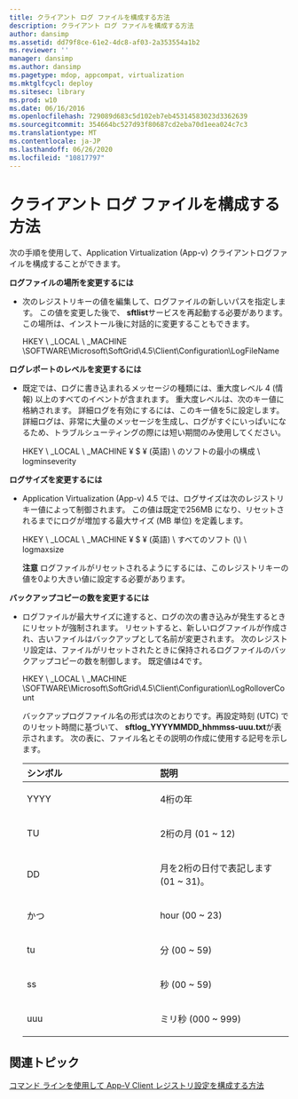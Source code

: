 ```yaml
---
title: クライアント ログ ファイルを構成する方法
description: クライアント ログ ファイルを構成する方法
author: dansimp
ms.assetid: dd79f8ce-61e2-4dc8-af03-2a353554a1b2
ms.reviewer: ''
manager: dansimp
ms.author: dansimp
ms.pagetype: mdop, appcompat, virtualization
ms.mktglfcycl: deploy
ms.sitesec: library
ms.prod: w10
ms.date: 06/16/2016
ms.openlocfilehash: 729089d683c5d102eb7eb45314583023d3362639
ms.sourcegitcommit: 354664bc527d93f80687cd2eba70d1eea024c7c3
ms.translationtype: MT
ms.contentlocale: ja-JP
ms.lasthandoff: 06/26/2020
ms.locfileid: "10817797"
---
```

# クライアント ログ ファイルを構成する方法


次の手順を使用して、Application Virtualization (App-v) クライアントログファイルを構成することができます。

**ログファイルの場所を変更するには**

-   次のレジストリキーの値を編集して、ログファイルの新しいパスを指定します。 この値を変更した後で、 **sftlist**サービスを再起動する必要があります。 この場所は、インストール後に対話的に変更することもできます。

    HKEY \ _LOCAL \ _MACHINE \\SOFTWARE\\Microsoft\\SoftGrid\\4.5\\Client\\Configuration\\LogFileName

**ログレポートのレベルを変更するには**

-   既定では、ログに書き込まれるメッセージの種類には、重大度レベル 4 (情報) 以上のすべてのイベントが含まれます。 重大度レベルは、次のキー値に格納されます。 詳細ログを有効にするには、このキー値を5に設定します。 詳細ログは、非常に大量のメッセージを生成し、ログがすぐにいっぱいになるため、トラブルシューティングの際には短い期間のみ使用してください。

    HKEY \ _LOCAL \ _MACHINE ¥ $ ¥ (英語) \ のソフトの最小の構成 \\ logminseverity

**ログサイズを変更するには**

-   Application Virtualization (App-v) 4.5 では、ログサイズは次のレジストリキー値によって制御されます。 この値は既定で256MB になり、リセットされるまでにログが増加する最大サイズ (MB 単位) を定義します。

    HKEY \ _LOCAL \ _MACHINE ¥ $ ¥ (英語) \ すべてのソフト (\\) \ logmaxsize

    **注意** ログファイルがリセットされるようにするには、このレジストリキーの値を0より大きい値に設定する必要があります。

     

**バックアップコピーの数を変更するには**

-   ログファイルが最大サイズに達すると、ログの次の書き込みが発生するときにリセットが強制されます。 リセットすると、新しいログファイルが作成され、古いファイルはバックアップとして名前が変更されます。 次のレジストリ設定は、ファイルがリセットされたときに保持されるログファイルのバックアップコピーの数を制御します。 既定値は4です。

    HKEY \ _LOCAL \ _MACHINE \\SOFTWARE\\Microsoft\\SoftGrid\\4.5\\Client\\Configuration\\LogRolloverCount

    バックアップログファイル名の形式は次のとおりです。再設定時刻 (UTC) でのリセット時間に基づいて、 **sftlog\_YYYYMMDD\_hhmmss-uuu.txt**が表示されます。 次の表に、ファイル名とその説明の作成に使用する記号を示します。

    <table>
    <colgroup>
    <col width="50%" />
    <col width="50%" />
    </colgroup>
    <thead>
    <tr class="header">
    <th align="left">シンボル</th>
    <th align="left">説明</th>
    </tr>
    </thead>
    <tbody>
    <tr class="odd">
    <td align="left"><p>YYYY</p></td>
    <td align="left"><p>4桁の年</p></td>
    </tr>
    <tr class="even">
    <td align="left"><p>TU</p></td>
    <td align="left"><p>2桁の月 (01 ~ 12)</p></td>
    </tr>
    <tr class="odd">
    <td align="left"><p>DD</p></td>
    <td align="left"><p>月を2桁の日付で表記します (01 ~ 31)。</p></td>
    </tr>
    <tr class="even">
    <td align="left"><p>かつ</p></td>
    <td align="left"><p>hour (00 ~ 23)</p></td>
    </tr>
    <tr class="odd">
    <td align="left"><p>tu</p></td>
    <td align="left"><p>分 (00 ~ 59)</p></td>
    </tr>
    <tr class="even">
    <td align="left"><p>ss</p></td>
    <td align="left"><p>秒 (00 ~ 59)</p></td>
    </tr>
    <tr class="odd">
    <td align="left"><p>uuu</p></td>
    <td align="left"><p>ミリ秒 (000 ~ 999)</p></td>
    </tr>
    </tbody>
    </table>

     

## 関連トピック


[コマンド ラインを使用して App-V Client レジストリ設定を構成する方法](how-to-configure-the-app-v-client-registry-settings-by-using-the-command-line.md)

 

 





